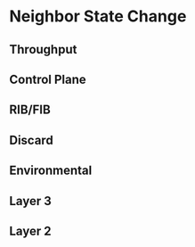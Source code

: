 # Neighbor State Change
## Throughput
## Control Plane
## RIB/FIB
## Discard
## Environmental
## Layer 3
## Layer 2